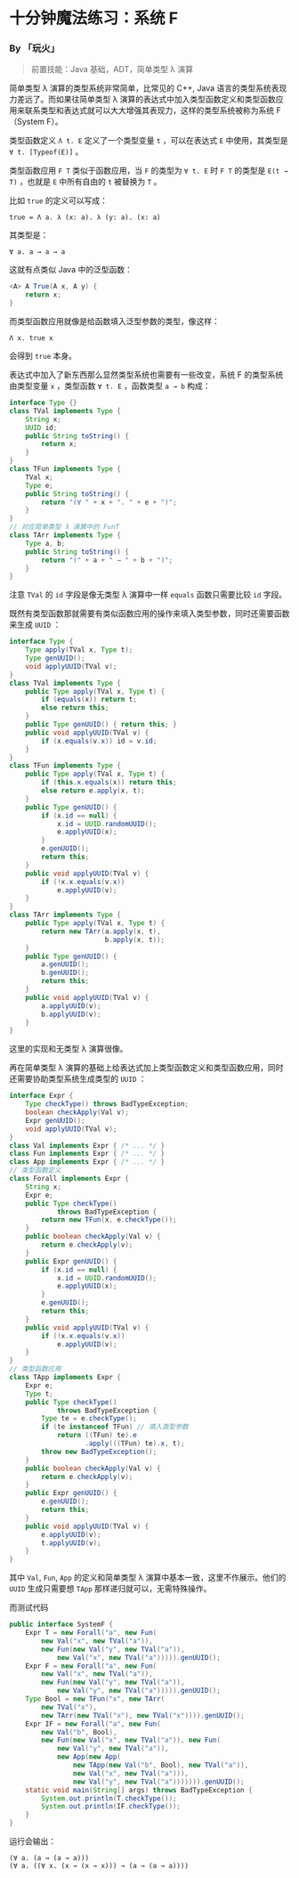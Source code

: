 # 十分钟魔法练习：系统 F

### By 「玩火」

> 前置技能：Java 基础，ADT，简单类型 λ 演算

简单类型 λ 演算的类型系统非常简单，比常见的 C++, Java 语言的类型系统表现力差远了。而如果往简单类型 λ 演算的表达式中加入类型函数定义和类型函数应用来联系类型和表达式就可以大大增强其表现力，这样的类型系统被称为系统 F （System F）。

类型函数定义 `Λ t. E` 定义了一个类型变量 `t` ，可以在表达式 `E` 中使用，其类型是 `∀ t. [Typeof(E)]` 。

类型函数应用 `F T` 类似于函数应用，当 `F` 的类型为 `∀ t. E` 时 `F T` 的类型是 `E(t → T)` ，也就是 `E` 中所有自由的 `t` 被替换为 `T` 。  

比如 `true` 的定义可以写成：

```
true = Λ a. λ (x: a). λ (y: a). (x: a)
```

其类型是：

```
∀ a. a → a → a
```

这就有点类似 Java 中的泛型函数：

```java
<A> A True(A x, A y) {
    return x;
}
```

而类型函数应用就像是给函数填入泛型参数的类型，像这样：

```
Λ x. true x
```

会得到 `true` 本身。

表达式中加入了新东西那么显然类型系统也需要有一些改变，系统 F 的类型系统由类型变量 `x` ，类型函数 `∀ t. E` ，函数类型 `a → b` 构成：

```java
interface Type {}
class TVal implements Type {
    String x;
    UUID id;
    public String toString() {
        return x;
    }
}
class TFun implements Type {
    TVal x;
    Type e;
    public String toString() {
        return "(∀ " + x + ". " + e + ")";
    }
}
// 对应简单类型 λ 演算中的 FunT
class TArr implements Type {
    Type a, b;
    public String toString() {
        return "(" + a + " → " + b + ")";
    }
}
```

注意 `TVal` 的 `id` 字段是像无类型 λ 演算中一样 `equals` 函数只需要比较 `id` 字段。

既然有类型函数那就需要有类似函数应用的操作来填入类型参数，同时还需要函数来生成 `UUID` ：

```java
interface Type {
    Type apply(TVal x, Type t);
    Type genUUID();
    void applyUUID(TVal v);
}
class TVal implements Type {
    public Type apply(TVal x, Type t) {
        if (equals(x)) return t;
        else return this; 
    }
    public Type genUUID() { return this; }
    public void applyUUID(TVal v) {
        if (x.equals(v.x)) id = v.id;
    }
}
class TFun implements Type {
    public Type apply(TVal x, Type t) {
        if (this.x.equals(x)) return this;
        else return e.apply(x, t);
    }
    public Type genUUID() {
        if (x.id == null) {
            x.id = UUID.randomUUID();
            e.applyUUID(x);
        }
        e.genUUID();
        return this;
    }
    public void applyUUID(TVal v) {
        if (!x.x.equals(v.x))
            e.applyUUID(v);
    }
}
class TArr implements Type {
    public Type apply(TVal x, Type t) {
        return new TArr(a.apply(x, t), 
                        b.apply(x, t));
    }
    public Type genUUID() {
        a.genUUID();
        b.genUUID();
        return this;
    }
    public void applyUUID(TVal v) {
        a.applyUUID(v);
        b.applyUUID(v);
    }
}
```

这里的实现和无类型 λ 演算很像。

再在简单类型 λ 演算的基础上给表达式加上类型函数定义和类型函数应用，同时还需要协助类型系统生成类型的 `UUID` ：

```java
interface Expr {
    Type checkType() throws BadTypeException;
    boolean checkApply(Val v);
    Expr genUUID();
    void applyUUID(TVal v);
}
class Val implements Expr { /* ... */ }
class Fun implements Expr { /* ... */ }
class App implements Expr { /* ... */ }
// 类型函数定义
class Forall implements Expr {
    String x;
    Expr e;
    public Type checkType() 
        	throws BadTypeException {
        return new TFun(x, e.checkType());
    }
    public boolean checkApply(Val v) {
        return e.checkApply(v);
    }
    public Expr genUUID() {
        if (x.id == null) {
            x.id = UUID.randomUUID();
            e.applyUUID(x);
        }
        e.genUUID();
        return this;
    }
    public void applyUUID(TVal v) {
        if (!x.x.equals(v.x))
            e.applyUUID(v);
    }
}
// 类型函数应用
class TApp implements Expr {
    Expr e;
    Type t;
    public Type checkType() 
        	throws BadTypeException {
        Type te = e.checkType();
        if (te instanceof TFun) // 填入类型参数
            return ((TFun) te).e
                   .apply(((TFun) te).x, t);
        throw new BadTypeException();
    }
    public boolean checkApply(Val v) {
        return e.checkApply(v);
    }
    public Expr genUUID() {
        e.genUUID();
        return this;
    }
    public void applyUUID(TVal v) {
        e.applyUUID(v);
        t.applyUUID(v);
    }
}
```

其中 `Val`, `Fun`, `App` 的定义和简单类型 λ 演算中基本一致，这里不作展示。他们的 `UUID` 生成只需要想 `TApp` 那样递归就可以，无需特殊操作。

而测试代码

```java
public interface SystemF {
    Expr T = new Forall("a", new Fun(
        new Val("x", new TVal("a")),
        new Fun(new Val("y", new TVal("a")),
            new Val("x", new TVal("a"))))).genUUID();
    Expr F = new Forall("a", new Fun(
        new Val("x", new TVal("a")),
        new Fun(new Val("y", new TVal("a")),
            new Val("y", new TVal("a"))))).genUUID();
    Type Bool = new TFun("x", new TArr(
        new TVal("x"),
        new TArr(new TVal("x"), new TVal("x")))).genUUID();
    Expr IF = new Forall("a", new Fun(
        new Val("b", Bool),
        new Fun(new Val("x", new TVal("a")), new Fun(
            new Val("y", new TVal("a")),
            new App(new App(
                new TApp(new Val("b", Bool), new TVal("a")),
                new Val("x", new TVal("a"))),
                new Val("y", new TVal("a"))))))).genUUID();
    static void main(String[] args) throws BadTypeException {
        System.out.println(T.checkType());
        System.out.println(IF.checkType());
    }
}
```

运行会输出：

```
(∀ a. (a → (a → a)))
(∀ a. ((∀ x. (x → (x → x))) → (a → (a → a))))
```

